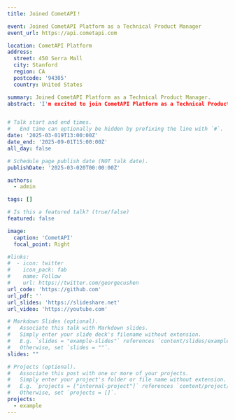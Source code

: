 ```yaml
---
title: Joined CometAPI！

event: Joined CometAPI Platform as a Technical Product Manager
event_url: https://api.cometapi.com

location: CometAPI Platform
address:
  street: 450 Serra Mall
  city: Stanford
  region: CA
  postcode: '94305'
  country: United States

summary: Joined CometAPI Platform as a Technical Product Manager.
abstract: 'I'm excited to join CometAPI Platform as a Technical Product Manager. In this role, I will bridge technology and product development, leveraging the platform's API integrations to create innovative solutions. My focus will be on enhancing workflow automation and exploring new applications of AI models through efficient API combinations. I aim to drive product development forward, ensuring our solutions are both cutting-edge and user-centric. This is a fantastic opportunity to contribute to a dynamic platform and shape the future of AI-driven technologies.'


# Talk start and end times.
#   End time can optionally be hidden by prefixing the line with `#`.
date: '2025-03-019T13:00:00Z'
date_end: '2025-09-01T15:00:00Z'
all_day: false

# Schedule page publish date (NOT talk date).
publishDate: '2025-03-020T00:00:00Z'

authors:
  - admin

tags: []

# Is this a featured talk? (true/false)
featured: false

image:
  caption: 'CometAPI'
  focal_point: Right

#links:
#  - icon: twitter
#    icon_pack: fab
#    name: Follow
#    url: https://twitter.com/georgecushen
url_code: 'https://github.com'
url_pdf: ''
url_slides: 'https://slideshare.net'
url_video: 'https://youtube.com'

# Markdown Slides (optional).
#   Associate this talk with Markdown slides.
#   Simply enter your slide deck's filename without extension.
#   E.g. `slides = "example-slides"` references `content/slides/example-slides.md`.
#   Otherwise, set `slides = ""`.
slides: ""

# Projects (optional).
#   Associate this post with one or more of your projects.
#   Simply enter your project's folder or file name without extension.
#   E.g. `projects = ["internal-project"]` references `content/project/deep-learning/index.md`.
#   Otherwise, set `projects = []`.
projects:
  - example
---
```


<!-- {{% callout note %}}
Click on the **Slides** button above to view the built-in slides feature.
{{% /callout %}}

Slides can be added in a few ways:

- **Create** slides using Hugo Blox Builder's [_Slides_](https://docs.hugoblox.com/reference/content-types/) feature and link using `slides` parameter in the front matter of the talk file
- **Upload** an existing slide deck to `static/` and link using `url_slides` parameter in the front matter of the talk file
- **Embed** your slides (e.g. Google Slides) or presentation video on this page using [shortcodes](https://docs.hugoblox.com/reference/markdown/).

Further event details, including [page elements](https://docs.hugoblox.com/reference/markdown/) such as image galleries, can be added to the body of this page. -->
